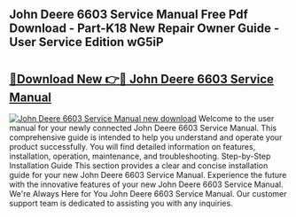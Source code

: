 ## John Deere 6603 Service Manual Free Pdf Download - Part-K18 New Repair Owner Guide - User Service Edition wG5iP

# <h2><a href="http://bc96205.oget.top/?id=John+Deere+6603+Service+Manual">🔗Download New 👉🔴 John Deere 6603 Service Manual</a></h2>

[![John Deere 6603 Service Manual new download](https://i.imgur.com/5g1atiW.png)](http://bc96205.oget.top/?id=John+Deere+6603+Service+Manual)
Welcome to the user manual for your newly connected John Deere 6603 Service Manual. This comprehensive guide is intended to help you understand and operate your product successfully. You will find detailed information on features, installation, operation, maintenance, and troubleshooting. Step-by-Step Installation Guide This section provides a clear and concise installation guide for your new John Deere 6603 Service Manual. Experience the future with the innovative features of your new John Deere 6603 Service Manual. We're Always Here for You John Deere 6603 Service Manual. Our customer support team is dedicated to assisting you with any inquiries.
